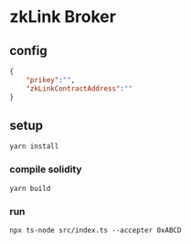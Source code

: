 # zkLink Broker
## config
```json
{
    "prikey":"",
    "zkLinkContractAddress":""
}
```

## setup
```
yarn install
```

### compile solidity
```
yarn build
```

### run
```
npx ts-node src/index.ts --accepter 0xABCD
```